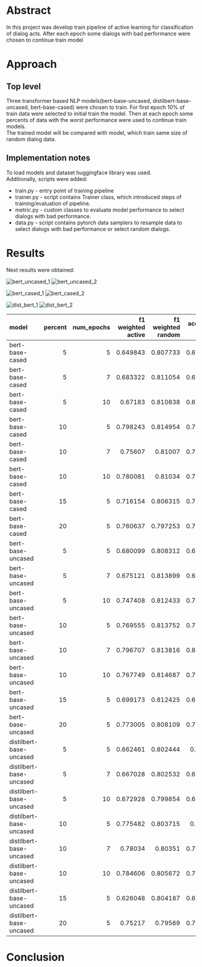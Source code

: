# Abstract

In this project was develop train pipeline of active learning for classification of dialog acts. After each epoch some
dialogs with bad performance were chosen to continue train model

# Approach

Top level
---
Three transformer based NLP models(bert-base-uncased, distilbert-base-uncased, bert-base-cased) were chosen to train.
For first epoch 10% of train data were selected to initial train the model. Then at each epoch some percents of data
with the worst performance were used to continue train models.  
The trained model will be compared with model, which train same size of random dialog data.

Implementation notes
---
To load models and dataset huggingface library was used.  
Additionally, scripts were added:

* train.py - entry point of training pipeline
* trainer.py - script contains Trainer class, which introduced steps of training/evaluation of pipeline.
* metric.py - custom classes to evaluate model performance to select dialogs with bad performance.
* data.py - script contains pytorch data samplers to resample data to select dialogs with bad performance or select
  random dialogs.

# Results

Next results were obtained:

![bert_uncased_1](images/bert_uncased_1.png)
![bert_uncased_2](images/bert_uncased_2.png)  

![bert_cased_1](images/bert_cased_1.png)
![bert_cased_2](images/bert_cased_2.png)  

![dist_bert_1](images/dist_bert_cased_1.png)
![dist_bert_2](images/dist_bert_cased_2.png)  


| model                   |   percent |   num_epochs |   f1 weighted active |   f1 weighted random |   accuracy active |   accuracy random |
|:------------------------|----------:|-------------:|---------------------:|---------------------:|------------------:|------------------:|
| bert-base-cased         |         5 |            5 |             0.649843 |             0.807733 |          0.623902 |          0.813824 |
| bert-base-cased         |         5 |            7 |             0.683322 |             0.811054 |          0.697674 |          0.819897 |
| bert-base-cased         |         5 |           10 |             0.67183  |             0.810838 |          0.671576 |          0.819509 |
| bert-base-cased         |        10 |            5 |             0.798243 |             0.814954 |          0.798062 |          0.819897 |
| bert-base-cased         |        10 |            7 |             0.75607  |             0.81007  |          0.795995 |          0.816279 |
| bert-base-cased         |        10 |           10 |             0.780081 |             0.81034  |          0.797545 |          0.818863 |
| bert-base-cased         |        15 |            5 |             0.716154 |             0.806315 |          0.702326 |          0.808269 |
| bert-base-cased         |        20 |            5 |             0.760637 |             0.797253 |          0.747933 |          0.814083 |
| bert-base-uncased       |         5 |            5 |             0.680099 |             0.808312 |          0.685917 |          0.821447 |
| bert-base-uncased       |         5 |            7 |             0.675121 |             0.813899 |          0.648837 |          0.823127 |
| bert-base-uncased       |         5 |           10 |             0.747408 |             0.812433 |          0.759948 |          0.822093 |
| bert-base-uncased       |        10 |            5 |             0.769555 |             0.813752 |          0.794315 |          0.82261  |
| bert-base-uncased       |        10 |            7 |             0.796707 |             0.813816 |          0.801809 |          0.81938  |
| bert-base-uncased       |        10 |           10 |             0.767749 |             0.814687 |          0.794057 |          0.821059 |
| bert-base-uncased       |        15 |            5 |             0.699173 |             0.812425 |          0.685271 |          0.814212 |
| bert-base-uncased       |        20 |            5 |             0.773005 |             0.808109 |          0.761499 |          0.820284 |
| distilbert-base-uncased |         5 |            5 |             0.662461 |             0.802444 |          0.63863  |          0.813824 |
| distilbert-base-uncased |         5 |            7 |             0.667028 |             0.802532 |          0.680879 |          0.814858 |
| distilbert-base-uncased |         5 |           10 |             0.672928 |             0.799854 |          0.662274 |          0.810078 |
| distilbert-base-uncased |        10 |            5 |             0.775482 |             0.803715 |          0.77261  |          0.812661 |
| distilbert-base-uncased |        10 |            7 |             0.78034  |             0.80351  |          0.798062 |          0.814858 |
| distilbert-base-uncased |        10 |           10 |             0.784606 |             0.805672 |          0.786822 |          0.814729 |
| distilbert-base-uncased |        15 |            5 |             0.626048 |             0.804187 |          0.614599 |          0.810724 |
| distilbert-base-uncased |        20 |            5 |             0.75217  |             0.79569  |          0.739406 |          0.809948 |

# Conclusion


 